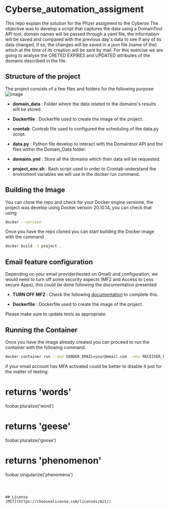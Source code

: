 # Cyberse_automation_assigment
This repo explain the solution for the Pfizer assigment to the Cyberse
The objective was to develop a script that captures the data using a DomainTool API tool, domain names will be passed through a yaml file, 
the information will be saved and compared with the previous day's data to see if any of its data changed, if so, 
the changes will be saved in a json file (name of the) which at the time of its creation will be sent by mail. 
For this exercise we are going to analyse the CRETED EXPIRES and UPDATED attributes of the domains described in the file.

## Structure of the project
The project consists of a few files and folders for the following purpose
![image](https://user-images.githubusercontent.com/8351858/165890299-23852d24-6cb9-4f9e-a17e-1864f38e230a.png)

* **domain_data** : Folder where the data related to the domains's results will be stored.

* **Dockerfile** : Dockerfile used to create the image of the project.

* **crontab**: Contrab file used to configured the scheduling of the  data.py script.

* **data.py** : Python file develop to interact with the Domaintool API and the files within the Domain_Data folder.

* **domains.yml** : Store all the domains which their data will be requested.

* **project_env.sh** : Bash script used in order to Crontab understand the enviroment variables we will use in the docker run command.



## Building the Image
You can clone the repo and check for your Docker engine versione, the project was develop using Docker version 20.10.14, you can check that using
```bash
docker --version
```

Once you have the repo cloned you can start building the Docker image with the command

```bash
docker build -t project .
```
## Email feature configuration
Depending on your email provider(tested on Gmail) and configuration, we would need to turn off some security aspects (MF2 and Access to Less secure Apps), this could be done following the documentation presented
* **TURN OFF MF2** : Check the following [documentation]() to complete this.

* **Dockerfile** : Dockerfile used to create the image of the project.

Please make sure to update tests as appropriate.

## Running the Container

Once you have the image already created you can proceed to run the container with the following command.
```bash
docker container run --env SENDER_EMAIL=your@email.com --env RECEIVER_EMAIL=your@email.com  --env SENDER_PASSWORD=yourpassoword project:latest 
```
if your email account has MFA activated could be better to disable it just for the matter of testing.

# returns 'words'
foobar.pluralize('word')

# returns 'geese'
foobar.pluralize('goose')

# returns 'phenomenon'
foobar.singularize('phenomena')
```



## License
[MIT](https://choosealicense.com/licenses/mit/)
